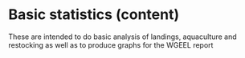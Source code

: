 # Basic statistics (content)
These are intended to do basic analysis of landings, aquaculture and restocking as well as to produce graphs for the WGEEL report